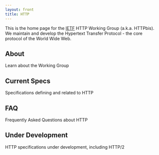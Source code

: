 ```yaml
---
layout: front
title: HTTP
---
```


This is the home page for the [IETF](http://www.ietf.org/) HTTP Working Group (a.k.a. HTTPbis). We maintain and develop the Hypertext Transfer Protocol - the core protocol of the World Wide Web.


<div class="container-fluid">
  <div class="row">
    <div class="col-md-6 jumbotron">
      <h2>About</h2>
      <p>Learn about the Working Group</p>
    </div>
    <div class="col-md-6 jumbotron">
      <h2>Current Specs</h2>
      <p>Specifications defining and related to HTTP</p>
    </div>
  </div>
  <div class="row">
    <div class="col-md-6 jumbotron">
      <h2>FAQ</h2>
      <p>Frequently Asked Questions about HTTP</p>
    </div>
    <div class="col-md-6 jumbotron">
      <h2>Under Development</h2>
      <p>HTTP specifications under development, including HTTP/2</p>
    </div>
  </div>
</div>